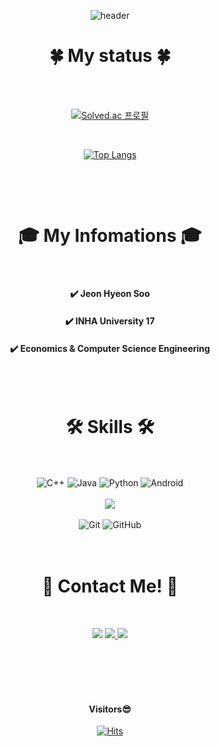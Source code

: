 <div align="center">
  
  ![header](https://capsule-render.vercel.app/api?type=waving&color=auto&height=300&section=header&text=H's%20Code&fontSize=100&animation=fadeIn&fontAlignY=30&desc=Welcome%20My%20GitHub%20Profile%20Page!&descAlignY=51&descAlign=62)
  
</div>
  
<!-- github-readme-stats.vercel.app/api/top-langs/?username=HyeonSoo-Jeon&langs_count=3 -->
# <div align="center">🍀 My status 🍀</div>
</br>
</br>  
<div align="center">
  
[![Solved.ac
프로필](http://mazassumnida.wtf/api/v2/generate_badge?boj=sop369)](https://solved.ac/sop369)

<!-- 커밋 뱃지
[![Anurag's github stats](https://github-readme-stats.vercel.app/api?username=HyeonSoo-Jeon&show_icons=true&theme=radical)](https://github.com/anuraghazra/github-readme-stats)
-->
</br>

[![Top Langs](https://github-readme-stats.vercel.app/api/top-langs/?username=HyeonSoo-Jeon&layout=compact&theme=radical)](https://github.com/anuraghazra/github-readme-stats)
</div>


&nbsp;
</br>

</br>

# <div align="center"> 🎓 My Infomations 🎓 </div>

</br>

#### <div align="center"> ✔️ Jeon Hyeon Soo </div>


#### <div align="center"> ✔️ INHA University 17 </div>


#### <div align="center"> ✔️ Economics & Computer Science Engineering </div>

</br>
</br>

# <div align="center"> 🛠️ Skills 🛠️ </div>

</br>
</br>

<div align="center">
<img alt="C++" src = "https://img.shields.io/badge/C++-00599C.svg?&style=flat&logo=c%2B%2B&logoColor=white"/> 
<img alt="Java" src = "https://img.shields.io/badge/Java-E53232.svg?&style=flat&logo=java&logoColor=white"/> 
<img alt="Python" src = "https://img.shields.io/badge/Python-3776AB.svg?&style=flat&logo=python&logoColor=white"/> 
<img alt="Android" src = "https://img.shields.io/badge/Android-3DDC84.svg?&style=flat&logo=android&logoColor=white"/>  
</div>

</br>

<div align="center">
<img src="https://img.shields.io/badge/firebase-FFCA28?style=flat&logo=firebase&logoColor=white">
</div>

</br>

<div align="center">
<img alt="Git" src = "https://img.shields.io/badge/Git-F05032.svg?&style=flat&logo=git&logoColor=white"/> 
<img alt="GitHub" src = "https://img.shields.io/badge/GitHub-181717.svg?&style=flat&logo=github&logoColor=white"/>  
</div>

</br>
</br>

# <div align="center"> 🔗 Contact Me! 🔗 </div>

</br>

<p align="center"><a href="https://joinmycode.tistory.com/"><img src="https://img.shields.io/badge/My tech blog-A9BCF5?style=flat&logo=GitHub Sponsors&logoColor=white&link=https://joinmycode.tistory.com"/></a> 
<a href="https://www.instagram.com/_hansthoo_official/"><img src= "https://img.shields.io/badge/instagram-E4405F.svg?&style=flat&logo=instagram&logoColor=white&link=https://www.instagram.com/_hansthoo_official/">
<a href="mailto:sop369@kakao.com"><img src="https://img.shields.io/badge/Email-FFFF09.svg?style=flat-&logo=Gmail&logoColor=white&link=mailto:sop369@kakao.com"/></a></p>

</br>
</br>
</br>
</br>

#### <div align="center"> Visitors😎</div>

<div align="center">
  
[![Hits](https://hits.seeyoufarm.com/api/count/incr/badge.svg?url=https%3A%2F%2Fgithub.com%2FHyeonSoo-Jeon&count_bg=%236760E2&title_bg=%23555555&icon=&icon_color=%23E7E7E7&title=hits&edge_flat=false)](https://hits.seeyoufarm.com)
  
</div>
